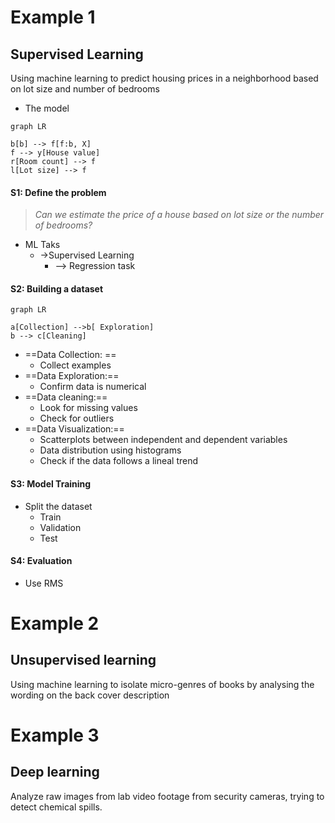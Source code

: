 ---
---

# Example 1
## Supervised Learning
Using machine learning to predict housing prices in a neighborhood based on lot size and number of bedrooms

- The model
```mermaid
graph LR

b[b] --> f[f:b, X] 
f --> y[House value]
r[Room count] --> f
l[Lot size] --> f

```

#### S1: Define the problem
> *Can we estimate the price of a house based on lot size or the number of bedrooms?*

- ML Taks
	- ->Supervised Learning
		- --> Regression task

#### S2: Building a dataset

```mermaid
graph LR

a[Collection] -->b[ Exploration]
b --> c[Cleaning]
```

- ==Data Collection: ==
	- Collect examples
- ==Data Exploration:==
	- Confirm data is numerical
- ==Data cleaning:==
	- Look for missing values
	- Check for outliers
- ==Data Visualization:==
	- Scatterplots between independent and dependent variables
	- Data distribution using histograms
	- Check if the data follows a lineal trend

#### S3: Model Training
- Split the dataset
	- Train
	- Validation
	- Test

#### S4: Evaluation
- Use RMS

# Example 2
## Unsupervised learning
Using machine learning to isolate micro-genres of books by analysing the wording on the back cover description

# Example 3
## Deep learning
Analyze raw images from lab video footage from security cameras, trying to detect chemical spills.